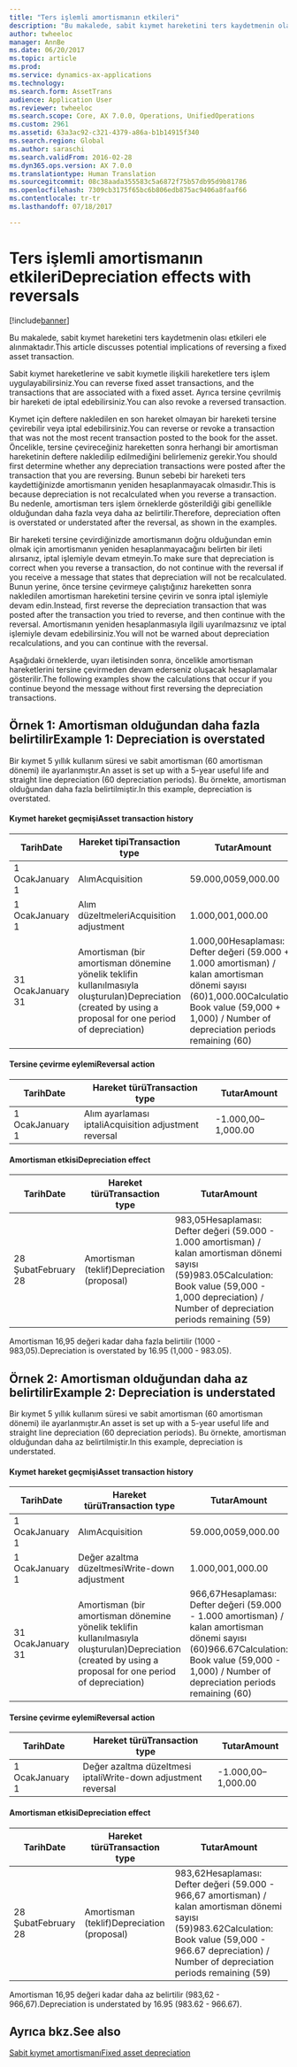 ```yaml
---
title: "Ters işlemli amortismanın etkileri"
description: "Bu makalede, sabit kıymet hareketini ters kaydetmenin olası etkileri ele alınmaktadır."
author: twheeloc
manager: AnnBe
ms.date: 06/20/2017
ms.topic: article
ms.prod: 
ms.service: dynamics-ax-applications
ms.technology: 
ms.search.form: AssetTrans
audience: Application User
ms.reviewer: twheeloc
ms.search.scope: Core, AX 7.0.0, Operations, UnifiedOperations
ms.custom: 2961
ms.assetid: 63a3ac92-c321-4379-a86a-b1b14915f340
ms.search.region: Global
ms.author: saraschi
ms.search.validFrom: 2016-02-28
ms.dyn365.ops.version: AX 7.0.0
ms.translationtype: Human Translation
ms.sourcegitcommit: 08c38aada355583c5a6872f75b57db95d9b81786
ms.openlocfilehash: 7309cb3175f65bc6b806edb875ac9406a8faaf66
ms.contentlocale: tr-tr
ms.lasthandoff: 07/18/2017

---
```


# <a name="depreciation-effects-with-reversals"></a><span data-ttu-id="dacfa-103">Ters işlemli amortismanın etkileri</span><span class="sxs-lookup"><span data-stu-id="dacfa-103">Depreciation effects with reversals</span></span>

[!include[banner](../includes/banner.md)]


<span data-ttu-id="dacfa-104">Bu makalede, sabit kıymet hareketini ters kaydetmenin olası etkileri ele alınmaktadır.</span><span class="sxs-lookup"><span data-stu-id="dacfa-104">This article discusses potential implications of reversing a fixed asset transaction.</span></span> 

<span data-ttu-id="dacfa-105">Sabit kıymet hareketlerine ve sabit kıymetle ilişkili hareketlere ters işlem uygulayabilirsiniz.</span><span class="sxs-lookup"><span data-stu-id="dacfa-105">You can reverse fixed asset transactions, and the transactions that are associated with a fixed asset.</span></span> <span data-ttu-id="dacfa-106">Ayrıca tersine çevrilmiş bir hareketi de iptal edebilirsiniz.</span><span class="sxs-lookup"><span data-stu-id="dacfa-106">You can also revoke a reversed transaction.</span></span> 

<span data-ttu-id="dacfa-107">Kıymet için deftere nakledilen en son hareket olmayan bir hareketi tersine çevirebilir veya iptal edebilirsiniz.</span><span class="sxs-lookup"><span data-stu-id="dacfa-107">You can reverse or revoke a transaction that was not the most recent transaction posted to the book for the asset.</span></span> <span data-ttu-id="dacfa-108">Öncelikle, tersine çevireceğiniz hareketten sonra herhangi bir amortisman hareketinin deftere nakledilip edilmediğini belirlemeniz gerekir.</span><span class="sxs-lookup"><span data-stu-id="dacfa-108">You should first determine whether any depreciation transactions were posted after the transaction that you are reversing.</span></span> <span data-ttu-id="dacfa-109">Bunun sebebi bir hareketi ters kaydettiğinizde amortismanın yeniden hesaplanmayacak olmasıdır.</span><span class="sxs-lookup"><span data-stu-id="dacfa-109">This is because depreciation is not recalculated when you reverse a transaction.</span></span> <span data-ttu-id="dacfa-110">Bu nedenle, amortisman ters işlem örneklerde gösterildiği gibi genellikle olduğundan daha fazla veya daha az belirtilir.</span><span class="sxs-lookup"><span data-stu-id="dacfa-110">Therefore, depreciation often is overstated or understated after the reversal, as shown in the examples.</span></span> 

<span data-ttu-id="dacfa-111">Bir hareketi tersine çevirdiğinizde amortismanın doğru olduğundan emin olmak için amortismanın yeniden hesaplanmayacağını belirten bir ileti alırsanız, iptal işlemiyle devam etmeyin.</span><span class="sxs-lookup"><span data-stu-id="dacfa-111">To make sure that depreciation is correct when you reverse a transaction, do not continue with the reversal if you receive a message that states that depreciation will not be recalculated.</span></span> <span data-ttu-id="dacfa-112">Bunun yerine, önce tersine çevirmeye çalıştığınız hareketten sonra nakledilen amortisman hareketini tersine çevirin ve sonra iptal işlemiyle devam edin.</span><span class="sxs-lookup"><span data-stu-id="dacfa-112">Instead, first reverse the depreciation transaction that was posted after the transaction you tried to reverse, and then continue with the reversal.</span></span> <span data-ttu-id="dacfa-113">Amortismanın yeniden hesaplanmasıyla ilgili uyarılmazsınız ve iptal işlemiyle devam edebilirsiniz.</span><span class="sxs-lookup"><span data-stu-id="dacfa-113">You will not be warned about depreciation recalculations, and you can continue with the reversal.</span></span> 

<span data-ttu-id="dacfa-114">Aşağıdaki örneklerde, uyarı iletisinden sonra, öncelikle amortisman hareketlerini tersine çevirmeden devam ederseniz oluşacak hesaplamalar gösterilir.</span><span class="sxs-lookup"><span data-stu-id="dacfa-114">The following examples show the calculations that occur if you continue beyond the message without first reversing the depreciation transactions.</span></span>

## <a name="example-1-depreciation-is-overstated"></a><span data-ttu-id="dacfa-115"> Örnek 1: Amortisman olduğundan daha fazla belirtilir</span><span class="sxs-lookup"><span data-stu-id="dacfa-115">Example 1: Depreciation is overstated</span></span>
<span data-ttu-id="dacfa-116">Bir kıymet 5 yıllık kullanım süresi ve sabit amortisman (60 amortisman dönemi) ile ayarlanmıştır.</span><span class="sxs-lookup"><span data-stu-id="dacfa-116">An asset is set up with a 5-year useful life and straight line depreciation (60 depreciation periods).</span></span> <span data-ttu-id="dacfa-117">Bu örnekte, amortisman olduğundan daha fazla belirtilmiştir.</span><span class="sxs-lookup"><span data-stu-id="dacfa-117">In this example, depreciation is overstated.</span></span>
#### <a name="asset-transaction-history"></a><span data-ttu-id="dacfa-118">Kıymet hareket geçmişi</span><span class="sxs-lookup"><span data-stu-id="dacfa-118">Asset transaction history</span></span>

| <span data-ttu-id="dacfa-119">Tarih</span><span class="sxs-lookup"><span data-stu-id="dacfa-119">Date</span></span>       | <span data-ttu-id="dacfa-120">Hareket tipi</span><span class="sxs-lookup"><span data-stu-id="dacfa-120">Transaction type</span></span>                                                          | <span data-ttu-id="dacfa-121">Tutar</span><span class="sxs-lookup"><span data-stu-id="dacfa-121">Amount</span></span>                                    |
|------------|---------------------------------------------------------------------------|-------------------------------------------|
| <span data-ttu-id="dacfa-122">1 Ocak</span><span class="sxs-lookup"><span data-stu-id="dacfa-122">January 1</span></span>  | <span data-ttu-id="dacfa-123">Alım</span><span class="sxs-lookup"><span data-stu-id="dacfa-123">Acquisition</span></span>                                                               | <span data-ttu-id="dacfa-124">59.000,00</span><span class="sxs-lookup"><span data-stu-id="dacfa-124">59,000.00</span></span>                                 |
| <span data-ttu-id="dacfa-125">1 Ocak</span><span class="sxs-lookup"><span data-stu-id="dacfa-125">January 1</span></span>  | <span data-ttu-id="dacfa-126">Alım düzeltmeleri</span><span class="sxs-lookup"><span data-stu-id="dacfa-126">Acquisition adjustment</span></span>                                                    | <span data-ttu-id="dacfa-127">1.000,00</span><span class="sxs-lookup"><span data-stu-id="dacfa-127">1,000.00</span></span>                                  |
| <span data-ttu-id="dacfa-128">31 Ocak</span><span class="sxs-lookup"><span data-stu-id="dacfa-128">January 31</span></span> | <span data-ttu-id="dacfa-129">Amortisman (bir amortisman dönemine yönelik teklifin kullanılmasıyla oluşturulan)</span><span class="sxs-lookup"><span data-stu-id="dacfa-129">Depreciation (created by using a proposal for one period of depreciation)</span></span> | <span data-ttu-id="dacfa-130">1.000,00Hesaplaması: Defter değeri (59.000 + 1.000 amortisman) / kalan amortisman dönemi sayısı (60)</span><span class="sxs-lookup"><span data-stu-id="dacfa-130">1,000.00Calculation: Book value (59,000 + 1,000) / Number of depreciation periods remaining (60)</span></span> |

#### <a name="reversal-action"></a><span data-ttu-id="dacfa-131">Tersine çevirme eylemi</span><span class="sxs-lookup"><span data-stu-id="dacfa-131">Reversal action</span></span>

| <span data-ttu-id="dacfa-132">Tarih</span><span class="sxs-lookup"><span data-stu-id="dacfa-132">Date</span></span>      | <span data-ttu-id="dacfa-133">Hareket türü</span><span class="sxs-lookup"><span data-stu-id="dacfa-133">Transaction type</span></span>                | <span data-ttu-id="dacfa-134">Tutar</span><span class="sxs-lookup"><span data-stu-id="dacfa-134">Amount</span></span>    |
|-----------|---------------------------------|-----------|
| <span data-ttu-id="dacfa-135">1 Ocak</span><span class="sxs-lookup"><span data-stu-id="dacfa-135">January 1</span></span> | <span data-ttu-id="dacfa-136">Alım ayarlaması iptali</span><span class="sxs-lookup"><span data-stu-id="dacfa-136">Acquisition adjustment reversal</span></span> | <span data-ttu-id="dacfa-137">-1.000,00</span><span class="sxs-lookup"><span data-stu-id="dacfa-137">–1,000.00</span></span> |

#### <a name="depreciation-effect"></a><span data-ttu-id="dacfa-138">Amortisman etkisi</span><span class="sxs-lookup"><span data-stu-id="dacfa-138">Depreciation effect</span></span>

| <span data-ttu-id="dacfa-139">Tarih</span><span class="sxs-lookup"><span data-stu-id="dacfa-139">Date</span></span>        | <span data-ttu-id="dacfa-140">Hareket türü</span><span class="sxs-lookup"><span data-stu-id="dacfa-140">Transaction type</span></span>        | <span data-ttu-id="dacfa-141">Tutar</span><span class="sxs-lookup"><span data-stu-id="dacfa-141">Amount</span></span>                                                                                |
|-------------|-------------------------|---------------------------------------------------------------------------------------|
| <span data-ttu-id="dacfa-142">28 Şubat</span><span class="sxs-lookup"><span data-stu-id="dacfa-142">February 28</span></span> | <span data-ttu-id="dacfa-143">Amortisman (teklif)</span><span class="sxs-lookup"><span data-stu-id="dacfa-143">Depreciation (proposal)</span></span> | <span data-ttu-id="dacfa-144">983,05Hesaplaması: Defter değeri (59.000 - 1.000 amortisman) / kalan amortisman dönemi sayısı (59)</span><span class="sxs-lookup"><span data-stu-id="dacfa-144">983.05Calculation: Book value (59,000 - 1,000 depreciation) / Number of depreciation periods remaining (59)</span></span> |

<span data-ttu-id="dacfa-145">Amortisman 16,95 değeri kadar daha fazla belirtilir (1000 - 983,05).</span><span class="sxs-lookup"><span data-stu-id="dacfa-145">Depreciation is overstated by 16.95 (1,000 - 983.05).</span></span>

## <a name="example-2-depreciation-is-understated"></a><span data-ttu-id="dacfa-146"> Örnek 2: Amortisman olduğundan daha az belirtilir</span><span class="sxs-lookup"><span data-stu-id="dacfa-146">Example 2: Depreciation is understated</span></span>
<span data-ttu-id="dacfa-147">Bir kıymet 5 yıllık kullanım süresi ve sabit amortisman (60 amortisman dönemi) ile ayarlanmıştır.</span><span class="sxs-lookup"><span data-stu-id="dacfa-147">An asset is set up with a 5-year useful life and straight line depreciation (60 depreciation periods).</span></span> <span data-ttu-id="dacfa-148">Bu örnekte, amortisman olduğundan daha az belirtilmiştir.</span><span class="sxs-lookup"><span data-stu-id="dacfa-148">In this example, depreciation is understated.</span></span>
#### <a name="asset-transaction-history"></a><span data-ttu-id="dacfa-149">Kıymet hareket geçmişi</span><span class="sxs-lookup"><span data-stu-id="dacfa-149">Asset transaction history</span></span>

| <span data-ttu-id="dacfa-150">Tarih</span><span class="sxs-lookup"><span data-stu-id="dacfa-150">Date</span></span>       | <span data-ttu-id="dacfa-151">Hareket türü</span><span class="sxs-lookup"><span data-stu-id="dacfa-151">Transaction type</span></span>                                                          | <span data-ttu-id="dacfa-152">Tutar</span><span class="sxs-lookup"><span data-stu-id="dacfa-152">Amount</span></span>                                      |
|------------|---------------------------------------------------------------------------|---------------------------------------------|
| <span data-ttu-id="dacfa-153">1 Ocak</span><span class="sxs-lookup"><span data-stu-id="dacfa-153">January 1</span></span>  | <span data-ttu-id="dacfa-154">Alım</span><span class="sxs-lookup"><span data-stu-id="dacfa-154">Acquisition</span></span>                                                               | <span data-ttu-id="dacfa-155">59.000,00</span><span class="sxs-lookup"><span data-stu-id="dacfa-155">59,000.00</span></span>                                   |
| <span data-ttu-id="dacfa-156">1 Ocak</span><span class="sxs-lookup"><span data-stu-id="dacfa-156">January 1</span></span>  | <span data-ttu-id="dacfa-157">Değer azaltma düzeltmesi</span><span class="sxs-lookup"><span data-stu-id="dacfa-157">Write-down adjustment</span></span>                                                     | <span data-ttu-id="dacfa-158">1.000,00</span><span class="sxs-lookup"><span data-stu-id="dacfa-158">1,000.00</span></span>                                    |
| <span data-ttu-id="dacfa-159">31 Ocak</span><span class="sxs-lookup"><span data-stu-id="dacfa-159">January 31</span></span> | <span data-ttu-id="dacfa-160">Amortisman (bir amortisman dönemine yönelik teklifin kullanılmasıyla oluşturulan)</span><span class="sxs-lookup"><span data-stu-id="dacfa-160">Depreciation (created by using a proposal for one period of depreciation)</span></span> | <span data-ttu-id="dacfa-161">966,67Hesaplaması: Defter değeri (59.000 - 1.000 amortisman) / kalan amortisman dönemi sayısı (60)</span><span class="sxs-lookup"><span data-stu-id="dacfa-161">966.67Calculation: Book value (59,000 - 1,000) / Number of depreciation periods remaining (60)</span></span> |

#### <a name="reversal-action"></a><span data-ttu-id="dacfa-162">Tersine çevirme eylemi</span><span class="sxs-lookup"><span data-stu-id="dacfa-162">Reversal action</span></span>

| <span data-ttu-id="dacfa-163">Tarih</span><span class="sxs-lookup"><span data-stu-id="dacfa-163">Date</span></span>      | <span data-ttu-id="dacfa-164">Hareket türü</span><span class="sxs-lookup"><span data-stu-id="dacfa-164">Transaction type</span></span>               | <span data-ttu-id="dacfa-165">Tutar</span><span class="sxs-lookup"><span data-stu-id="dacfa-165">Amount</span></span>    |
|-----------|--------------------------------|-----------|
| <span data-ttu-id="dacfa-166">1 Ocak</span><span class="sxs-lookup"><span data-stu-id="dacfa-166">January 1</span></span> | <span data-ttu-id="dacfa-167">Değer azaltma düzeltmesi iptali</span><span class="sxs-lookup"><span data-stu-id="dacfa-167">Write-down adjustment reversal</span></span> | <span data-ttu-id="dacfa-168">-1.000,00</span><span class="sxs-lookup"><span data-stu-id="dacfa-168">–1,000.00</span></span> |

#### <a name="depreciation-effect"></a><span data-ttu-id="dacfa-169">Amortisman etkisi</span><span class="sxs-lookup"><span data-stu-id="dacfa-169">Depreciation effect</span></span>

| <span data-ttu-id="dacfa-170">Tarih</span><span class="sxs-lookup"><span data-stu-id="dacfa-170">Date</span></span>        | <span data-ttu-id="dacfa-171">Hareket türü</span><span class="sxs-lookup"><span data-stu-id="dacfa-171">Transaction type</span></span>        | <span data-ttu-id="dacfa-172">Tutar</span><span class="sxs-lookup"><span data-stu-id="dacfa-172">Amount</span></span>                                                                                       |
|-------------|-------------------------|----------------------------------------------------------------------------------------------|
| <span data-ttu-id="dacfa-173">28 Şubat</span><span class="sxs-lookup"><span data-stu-id="dacfa-173">February 28</span></span> | <span data-ttu-id="dacfa-174">Amortisman (teklif)</span><span class="sxs-lookup"><span data-stu-id="dacfa-174">Depreciation (proposal)</span></span> | <span data-ttu-id="dacfa-175">983,62Hesaplaması: Defter değeri (59.000 - 966,67 amortisman) / kalan amortisman dönemi sayısı (59)</span><span class="sxs-lookup"><span data-stu-id="dacfa-175">983.62Calculation: Book value (59,000 - 966.67 depreciation) / Number of depreciation periods remaining (59)</span></span> |

<span data-ttu-id="dacfa-176">Amortisman 16,95 değeri kadar daha az belirtilir (983,62 - 966,67).</span><span class="sxs-lookup"><span data-stu-id="dacfa-176">Depreciation is understated by 16.95 (983.62 - 966.67).</span></span>



<a name="see-also"></a><span data-ttu-id="dacfa-177">Ayrıca bkz.</span><span class="sxs-lookup"><span data-stu-id="dacfa-177">See also</span></span>
--------

[<span data-ttu-id="dacfa-178">Sabit kıymet amortismanı</span><span class="sxs-lookup"><span data-stu-id="dacfa-178">Fixed asset depreciation</span></span>](fixed-asset-depreciation.md)




